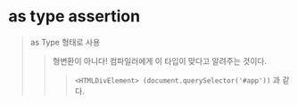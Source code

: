 # as type assertion

> as Type 형태로 사용
>
> > 형변환이 아니다! 컴파일러에게 이 타입이 맞다고 알려주는 것이다.
> >
> > > `<HTMLDivElement> (document.querySelector('#app'))` 과 같다.
